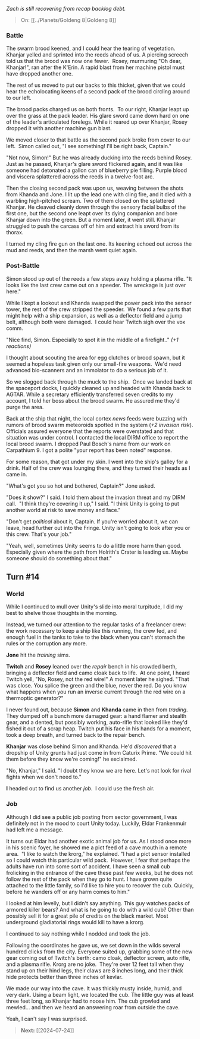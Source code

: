 *Zach is still recovering from recap backlog debt.*

> On: [[../Planets/Goldeng 8|Goldeng 8]]

### Battle

The swarm brood keened, and I could hear the tearing of vegetation. Khanjar yelled and sprinted into the reeds ahead of us. A piercing screech told us that the brood was now one fewer.  Rosey, murmuring "Oh dear, Khanjar!", ran after the K'Erin. A rapid blast from her machine pistol must have dropped another one.
  
The rest of us moved to put our backs to this thicket, given that we could hear the echolocating keens of a second pack of the brood circling around to our left.

The brood packs charged us on both fronts.  To our right, Khanjar leapt up over the grass at the pack leader. His glare sword came down hard on one of the leader's articulated forelegs. While it reared up over Khanjar, Rosey dropped it with another machine gun blast.

We moved closer to that battle as the second pack broke from cover to our left.  Simon called out, "I see something! I'll be right back, Captain."  

"Not now, Simon!" But he was already ducking into the reeds behind Rosey. Just as he passed, Khanjar's glare sword flickered again, and it was like someone had detonated a gallon can of blueberry pie filling. Purple blood and viscera splattered across the reeds in a twelve-foot arc.

Then the closing second pack was upon us, weaving between the shots from Khanda and Jone. I lit up the lead one with cling fire, and it died with a warbling high-pitched scream. Two of them closed on the splattered Khanjar. He cleaved cleanly down through the sensory facial bulbs of the first one, but the second one leapt over its dying companion and bore Khanjar down into the green. But a moment later, it went still. Khanjar struggled to push the carcass off of him and extract his sword from its thorax.

I turned my cling fire gun on the last one. Its keening echoed out across the mud and reeds, and then the marsh went quiet again.

### Post-Battle

Simon stood up out of the reeds a few steps away holding a plasma rifle. "It looks like the last crew came out on a speeder. The wreckage is just over here."  

While I kept a lookout and Khanda swapped the power pack into the sensor tower, the rest of the crew stripped the speeder.  We found a few parts that might help with a ship expansion, as well as a deflector field and a jump belt, although both were damaged.  I could hear Twitch sigh over the vox comm.

"Nice find, Simon. Especially to spot it in the middle of a firefight.." _(+1 reactions)_

I thought about scouting the area for egg clutches or brood spawn, but it seemed a hopeless task given only our small-fire weapons.  We'd need advanced bio-scanners and an immolator to do a serious job of it.

So we slogged back through the muck to the ship.  Once we landed back at the spaceport docks, I quickly cleaned up and headed with Khanda back to AGTAR. While a secretary efficiently transferred seven credits to my account, I told her boss about the brood swarm. He assured me they'd purge the area.

Back at the ship that night, the local cortex _news_ feeds were buzzing with rumors of brood swarm meteoroids spotted in the system (_+2 invasion risk_). Officials assured everyone that the reports were overstated and that situation was under control. I contacted the local DIRM office to report the local brood swarm. I dropped Paul Bosch's name from our work on Carpathium 9. I got a polite "your report has been noted" response.

For some reason, that got under my skin. I went into the ship's galley for a drink. Half of the crew was lounging there, and they turned their heads as I came in. 

"What's got you so hot and bothered, Captain?" Jone asked. 

"Does it show?" I said. I told them about the invasion threat and my DIRM call.  "I think they're covering it up," I said. "I think Unity is going to put another world at risk to save money and face." 

"Don't get _political_ about it, Captain. If you're worried about it, we can leave, head further out into the Fringe. Unity isn't going to look after you or this crew. That's your job." 

"Yeah, well, sometimes Unity seems to do a little more harm than good. Especially given where the path from Holrith's Crater is leading us. Maybe someone should do something about that."

## Turn #14

### World

While I continued to mull over Unity's slide into moral turpitude, I did my best to shelve those thoughts in the morning. 

Instead, we turned our attention to the regular tasks of a freelancer crew: the work necessary to keep a ship like this running, the crew fed, and enough fuel in the tanks to take to the black when you can't stomach the rules or the corruption any more.

**Jone** hit the *training* sims.

**Twitch** and **Rosey** leaned over the *repair* bench in his crowded berth, bringing a deflector field and camo cloak back to life.  At one point, I heard Twitch yell, "No, Rosey, not the red wire!" A moment later he sighed. "That was close. You splice the green and the blue, never the red. Do you know what happens when you run an inverse current through the red wire on a thermoptic generator?"

I never found out, because **Simon** and **Khanda** came in then from _trading_. They dumped off a bunch more damaged gear: a hand flamer and stealth gear, and a dented, but possibly working, auto-rifle that looked like they'd fished it out of a scrap heap. Twitch put his face in his hands for a moment, took a deep breath, and turned back to the repair bench.

**Khanjar** was close behind Simon and Khanda. He'd _discovered_ that a dropship of Unity grunts had just come in from Caturix Prime. "We could hit them before they know we're coming!" he exclaimed. 

"No, Khanjar," I said. "I doubt they know we are here. Let's not look for rival fights when we don't need to."

**I** headed out to find us another *job*.  I could use the fresh air.

### Job

Although I did see a public job posting from sector government, I was definitely not in the mood to court Unity today. Luckily, Eldar Frankenmuir had left me a message. 

It turns out Eldar had another exotic animal job for us. As I stood once more in his scenic foyer, he showed me a pict feed of a cave mouth in a remote area.  "I like to watch the krorg," he explained. "I had a pict sensor installed so I could watch this particular wild pack.  However, I fear that perhaps the adults have run into some sort of accident. I have seen a small cub frolicking in the entrance of the cave these past few weeks, but he does not follow the rest of the pack when they go to hunt. I have grown quite attached to the little family, so I'd like to hire you to recover the cub. Quickly, before he wanders off or any harm comes to him."

I looked at him levelly, but I didn't say anything. This guy watches packs of armored killer bears? And what is he going to do with a wild cub? Other than possibly sell it for a great pile of credits on the black market. Most underground gladiatorial rings would kill to have a krorg.

I continued to say nothing while I nodded and took the job.

Following the coordinates he gave us, we set down in the wilds several hundred clicks from the city. Everyone suited up, grabbing some of the new gear coming out of Twitch's berth: camo cloak, deflector screen, auto rifle, and a plasma rifle. Krorg are no joke.  They're over 12 feet tall when they stand up on their hind legs, their claws are 8 inches long, and their thick hide protects better than three inches of kevlar.

We made our way into the cave. It was thickly musty inside, humid, and very dark. Using a beam light, we located the cub. The little guy was at least three feet long, so Khanjar had to noose him. The cub growled and mewled… and then we heard an answering roar from outside the cave.

Yeah, I can't say I was surprised.

> **Next:** [[2024-07-24]]

